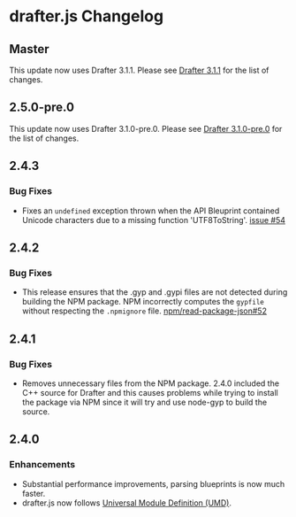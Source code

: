 # drafter.js Changelog

## Master

This update now uses Drafter 3.1.1. Please see [Drafter
3.1.1](https://github.com/apiaryio/drafter/releases/tag/v3.1.1) for
the list of changes.

## 2.5.0-pre.0

This update now uses Drafter 3.1.0-pre.0. Please see [Drafter
3.1.0-pre.0](https://github.com/apiaryio/drafter/releases/tag/v3.1.0-pre.0) for
the list of changes.

## 2.4.3

### Bug Fixes

- Fixes an `undefined` exception thrown when the API Bleuprint
  contained Unicode characters due to a missing function 'UTF8ToString'.
  [issue #54](https://github.com/apiaryio/drafter.js/issues/54)


## 2.4.2

### Bug Fixes

- This release ensures that the .gyp and .gypi files are not detected during
  building the NPM package. NPM incorrectly computes the `gypfile` without
  respecting the `.npmignore` file.
  [npm/read-package-json#52](https://github.com/npm/read-package-json/pull/52)


## 2.4.1

### Bug Fixes

- Removes unnecessary files from the NPM package. 2.4.0 included the C++ source
  for Drafter and this causes problems while trying to install the package via
  NPM since it will try and use node-gyp to build the source.


## 2.4.0

### Enhancements

- Substantial performance improvements, parsing blueprints is now much faster.
- drafter.js now follows [Universal Module Definition (UMD)](https://github.com/umdjs/umd).
